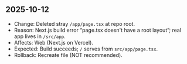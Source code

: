 ## 2025-10-12
- Change: Deleted stray `/app/page.tsx` at repo root.
- Reason: Next.js build error “page.tsx doesn't have a root layout”; real app lives in `/src/app`.
- Affects: Web (Next.js on Vercel).
- Expected: Build succeeds; `/` serves from `src/app/page.tsx`.
- Rollback: Recreate file (NOT recommended).

